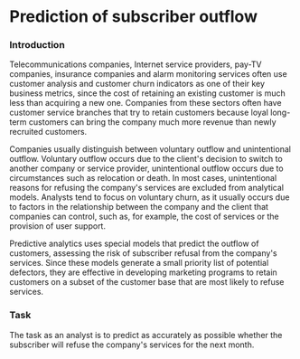 # Prediction of subscriber outflow
### Introduction
Telecommunications companies, Internet service providers, pay-TV companies, insurance companies and alarm monitoring services often use customer analysis and customer churn indicators as one of their key business metrics, since the cost of retaining an existing customer is much less than acquiring a new one. Companies from these sectors often have customer service branches that try to retain customers because loyal long-term customers can bring the company much more revenue than newly recruited customers.

Companies usually distinguish between voluntary outflow and unintentional outflow. Voluntary outflow occurs due to the client's decision to switch to another company or service provider, unintentional outflow occurs due to circumstances such as relocation or death. In most cases, unintentional reasons for refusing the company's services are excluded from analytical models. Analysts tend to focus on voluntary churn, as it usually occurs due to factors in the relationship between the company and the client that companies can control, such as, for example, the cost of services or the provision of user support.

Predictive analytics uses special models that predict the outflow of customers, assessing the risk of subscriber refusal from the company's services. Since these models generate a small priority list of potential defectors, they are effective in developing marketing programs to retain customers on a subset of the customer base that are most likely to refuse services.

### Task
The task as an analyst is to predict as accurately as possible whether the subscriber will refuse the company's services for the next month.

